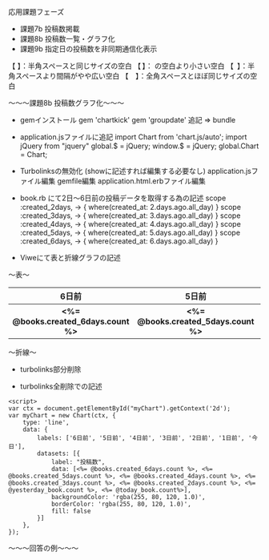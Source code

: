 応用課題フェーズ
* 課題7b 投稿数掲載
* 課題8b 投稿数一覧・グラフ化
* 課題9b 指定日の投稿数を非同期通信化表示

【&nbsp;】：半角スペースと同じサイズの空白
【&thinsp;】：&nbsp;の空白より小さい空白
【&ensp;】：半角スペースより間隔がやや広い空白
【&emsp;】：全角スペースとほぼ同じサイズの空白

〜〜〜課題8b 投稿数グラフ化〜〜〜

* gemインストール
gem 'chartkick'
gem 'groupdate' 追記 => bundle

* application.jsファイルに追記
import Chart from 'chart.js/auto';
import jQuery from "jquery"
global.$ = jQuery;
window.$ = jQuery;
global.Chart = Chart;

* Turbolinksの無効化 (showに記述すれば編集する必要なし)
application.jsファイル編集
gemfile編集
application.html.erbファイル編集


* book.rb にて2日〜6日前の投稿データを取得する為の記述
 scope :created_2days, -> { where(created_at: 2.days.ago.all_day) } 
 scope :created_3days, -> { where(created_at: 3.days.ago.all_day) } 
 scope :created_4days, -> { where(created_at: 4.days.ago.all_day) } 
 scope :created_5days, -> { where(created_at: 5.days.ago.all_day) } 
 scope :created_6days, -> { where(created_at: 6.days.ago.all_day) } 

* Viweにて表と折線グラフの記述

〜表〜
<table class='table table-bordered'>
    <th>6日前</th>
    <th>5日前</th>
    <th>4日前</th>
    <th>3日前</th>
    <th>2日前</th>
    <th>1日前</th>
    <th>今日</th>
     <tr>
       <th><%= @books.created_6days.count %></th>
       <th><%= @books.created_5days.count %></th>
       <th><%= @books.created_4days.count %></th>
       <th><%= @books.created_3days.count %></th>
       <th><%= @books.created_2days.count %></th>
       <th><%= @yesterday_book.count %></th>
       <th><%= @today_book.count %></th>
     </tr>
  </table>
  
〜折線〜

* turbolinks部分削除

 <canvas id="myLineChart"></canvas>
  <script>
      $(document).on('turbolinks:load', function() {
      var ctx = document.getElementById("myLineChart");
      var myLineChart = new Chart(ctx, {
        type: 'line',
        data: {
          labels: ['6日前', '5日前', '4日前', '3日前', '2日前', '1日前', '今日'],
          datasets: [
            {
              label: '投稿した本の数',
              data: [<%= @books.created_6days.count %>, <%= @books.created_5days.count %>, <%= @books.created_4days.count %>, <%= @books.created_3days.count %>, <%= @books.created_2days.count %>, <%= @yesterday_book.count %>, <%= @today_book.count%>],
              borderColor: "rgba(0,0,255,1)",
              backgroundColor: "rgba(0,0,0,0)"
            }
          ],
        },
        options: {
          title: {
            display: true,
            text: '7日間の投稿数の比較'
          },
          scales: {
            yAxes: [{
              ticks: {
                suggestedMax: 10,
                suggestedMin: 0,
                stepSize: 1,
                callback: function(value, index, values){
                  return  value
                }
              }
            }]
          },
        }
      });
    });
  </script>
  
* turbolinks全削除での記述

<canvas id="myChart" width="300" height="100"> </canvas>

    <script> 
    var ctx = document.getElementById("myChart").getContext('2d');
    var myChart = new Chart(ctx, {
        type: 'line',                      
        data: {
            labels: ['6日前', '5日前', '4日前', '3日前', '2日前', '1日前', '今日'],
            datasets: [{
                label: "投稿数",
                data: [<%= @books.created_6days.count %>, <%= @books.created_5days.count %>, <%= @books.created_4days.count %>, <%= @books.created_3days.count %>, <%= @books.created_2days.count %>, <%= @yesterday_book.count %>, <%= @today_book.count%>],
                backgroundColor: 'rgba(255, 80, 120, 1.0)',
                borderColor: 'rgba(255, 80, 120, 1.0)',
                fill: false
            }]
        },
    });
</script>

〜〜〜回答の例〜〜〜
  <canvas id="myLineChart"></canvas>
  <script>
    $(document).on('turbolinks:load', function() {
      var ctx = document.getElementById("myLineChart");
      var myLineChart = new Chart(ctx, {
        type: 'line',
        data: {
          labels: ['6日前', '5日前', '4日前', '3日前', '2日前', '1日前', '今日'],
          datasets: [
            {
              label: '投稿した本の数',
              data: [
                <%= @books.created_6days.count %>,
                <%= @books.created_5days.count %>, 
                <%= @books.created_4days.count %>, 
                <%= @books.created_3days.count %>, 
                <%= @books.created_2days.count %>, 
                <%= @books.created_yesterday.count %>, 
                <%= @books.created_today.count %>
              ],
              borderColor: "rgba(0,0,255,1)",
              backgroundColor: "rgba(0,0,0,0)",
              tension: 0.4
            }
          ],
        },
        options: {
          title: {
            display: true,
            text: '7日間の投稿数の比較'
          },
          responsive: true,
          scales: {
            y:{
              suggestedMin: 0,
              suggestedMax: 10
            },
            x:{
              stacked: true
            },
          },
        }
      });
    });
  </script>